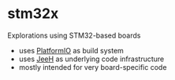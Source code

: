 # stm32x

Explorations using STM32-based boards

* uses [PlatformIO](https://platformio.org) as build system
* uses [JeeH](https://github.com/jeelabs/jeeh) as underlying code infrastructure
* mostly intended for very board-specific code
